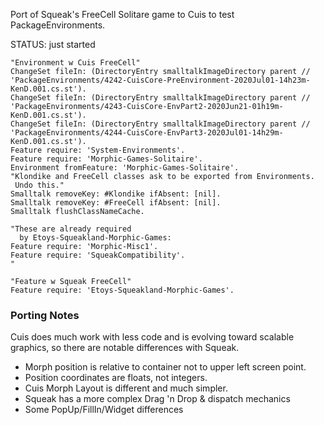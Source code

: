 Port of Squeak's FreeCell Solitare game to Cuis to test PackageEnvironments.

STATUS: just started

````Smalltalk
"Environment w Cuis FreeCell"
ChangeSet fileIn: (DirectoryEntry smalltalkImageDirectory parent // 'PackageEnvironments/4242-CuisCore-PreEnvironment-2020Jul01-14h23m-KenD.001.cs.st').
ChangeSet fileIn: (DirectoryEntry smalltalkImageDirectory parent // 'PackageEnvironments/4243-CuisCore-EnvPart2-2020Jun21-01h19m-KenD.001.cs.st').
ChangeSet fileIn: (DirectoryEntry smalltalkImageDirectory parent // 'PackageEnvironments/4244-CuisCore-EnvPart3-2020Jul01-14h29m-KenD.001.cs.st').
Feature require: 'System-Environments'.
Feature require: 'Morphic-Games-Solitaire'.
Environment fromFeature: 'Morphic-Games-Solitaire'.  
"Klondike and FreeCell classes ask to be exported from Environments.
 Undo this."
Smalltalk removeKey: #Klondike ifAbsent: [nil].
Smalltalk removeKey: #FreeCell ifAbsent: [nil].
Smalltalk flushClassNameCache.

"These are already required 
  by Etoys-Squeakland-Morphic-Games:
Feature require: 'Morphic-Misc1'.
Feature require: 'SqueakCompatibility'.
"

"Feature w Squeak FreeCell"
Feature require: 'Etoys-Squeakland-Morphic-Games'.
````

### Porting Notes

Cuis does much work with less code and is evolving toward scalable graphics, so there are notable differences with Squeak.

- Morph position is relative to container not to upper left screen point.
- Position coordinates are floats, not integers.
- Cuis Morph Layout is different and much simpler.
- Squeak has a more complex Drag 'n Drop & dispatch mechanics
- Some PopUp/FillIn/Widget differences
